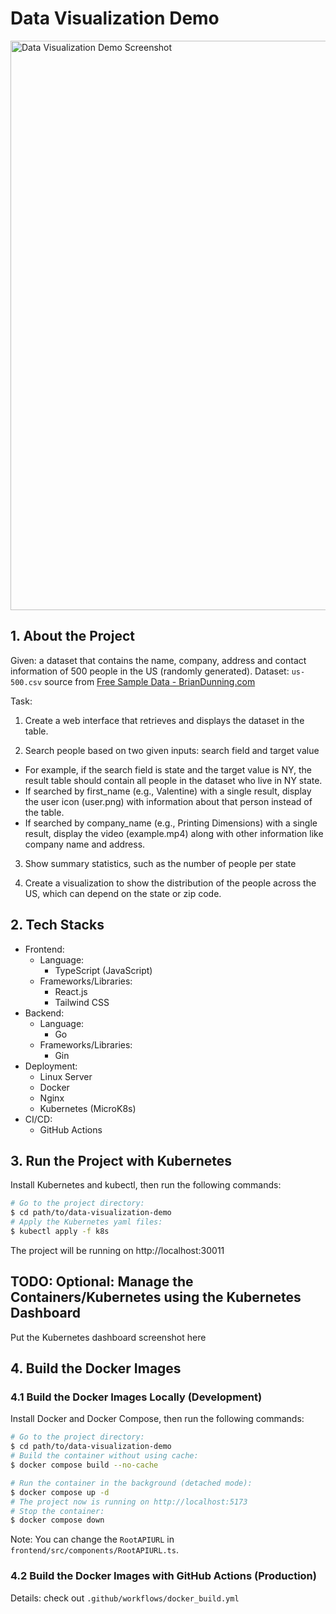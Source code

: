 # Data Visualization Demo

<img width="911" alt="Data Visualization Demo Screenshot" src="https://github.com/Qingquan-Li/data-visualization-demo/assets/19491358/ec492097-1e5e-4f21-9234-61c5a89a54a8">


## 1. About the Project

Given: a dataset that contains the name, company, address and contact information of 500 people in the US (randomly generated).
Dataset: `us-500.csv` source from [Free Sample Data - BrianDunning.com](https://www.briandunning.com/sample-data/)

Task:

1. Create a web interface that retrieves and displays the dataset in the table.

2. Search people based on two given inputs: search field and target value
- For example, if the search field is state and the target value is NY, the result table should contain all people in the dataset who live in NY state.
- If searched by first_name (e.g., Valentine) with a single result, display the user icon (user.png) with information about that person instead of the table.
- If searched by company_name (e.g., Printing Dimensions) with a single result, display the video (example.mp4) along with other information like company name and address.

3. Show summary statistics, such as the number of people per state

4. Create a visualization to show the distribution of the people across the US, which can depend on the state or zip code.


## 2. Tech Stacks

- Frontend:
  - Language:
    - TypeScript (JavaScript)
  - Frameworks/Libraries:
    - React.js
    - Tailwind CSS
- Backend:
  - Language:
    - Go
  - Frameworks/Libraries:
    - Gin
- Deployment:
    - Linux Server
    - Docker
    - Nginx
    - Kubernetes (MicroK8s)
- CI/CD:
    - GitHub Actions


## 3. Run the Project with Kubernetes

Install Kubernetes and kubectl, then run the following commands:

```bash
# Go to the project directory:
$ cd path/to/data-visualization-demo
# Apply the Kubernetes yaml files:
$ kubectl apply -f k8s
```

The project will be running on http://localhost:30011

## TODO: Optional: Manage the Containers/Kubernetes using the Kubernetes Dashboard
Put the Kubernetes dashboard screenshot here

## 4. Build the Docker Images

### 4.1 Build the Docker Images Locally (Development)

Install Docker and Docker Compose, then run the following commands:

```bash
# Go to the project directory:
$ cd path/to/data-visualization-demo
# Build the container without using cache:
$ docker compose build --no-cache
```

```bash
# Run the container in the background (detached mode):
$ docker compose up -d
# The project now is running on http://localhost:5173
# Stop the container:
$ docker compose down
```

Note: You can change the `RootAPIURL` in `frontend/src/components/RootAPIURL.ts`.

### 4.2 Build the Docker Images with GitHub Actions (Production)

Details: check out `.github/workflows/docker_build.yml`
